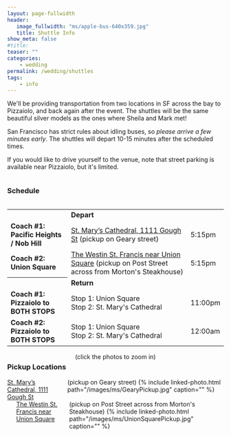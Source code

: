 ```yaml
---
layout: page-fullwidth
header:
   image_fullwidth: "ms/apple-bus-640x359.jpg"
   title: Shuttle Info
show_meta: false
#title:  
teaser: ""
categories:
    - wedding
permalink: /wedding/shuttles
tags:
    - info
---
```


We'll be providing transportation from two locations in SF across the bay to Pizzaiolo, and back again after the event.  The shuttles will be the same beautiful silver models as the ones where Sheila and Mark met!

San Francisco has strict rules about idling buses, so <em>please arrive a few minutes early</em>.  The shuttles will depart 10-15 minutes after the scheduled times.

If you would like to drive yourself to the venue, note that street parking is available near Pizzaiolo, but it's limited.

<div class="row">
  <div class="medium-2 columns t30">
    <h3>Schedule</h3>
  </div>
  <div class="medium-10 columns t30">
    <table>
      <th><td colspan="3"><b>Depart</b></td></th>
      <tr>
        <td><b>Coach #1: Pacific Heights / Nob Hill</b></td>
        <td><a href="http://maps.apple.com/maps?q=37.785136,-122.425565&sll=37.785136,-122.425565&sspn=0.003304,0.007444&t=m&z=19">St. Mary’s Cathedral, 1111 Gough St</a> (pickup on Geary street)</td>
        <td>5:15pm</td>
      </tr>  
      <tr>
        <td><b>Coach #2: Union Square</b></td>
        <td><a href="http://maps.apple.com/maps?q=37.788216,-122.408836&sll=37.788216,-122.408836&sspn=0.001264,0.002225&t=m">The Westin St. Francis near Union Square</a> (pickup on Post Street across from Morton's Steakhouse)</td>
        <td>5:15pm</td>
      </tr>
      <th><td colspan="3"><b>Return</b></td></th>
      <tr>
        <td><b>Coach #1: Pizzaiolo to BOTH STOPS</b></td>
        <td>Stop 1: Union Square<br>Stop 2: St. Mary's Cathedral</td>
        <td>11:00pm</td>
      </tr>
      <tr>
        <td><b>Coach #2: Pizzaiolo to BOTH STOPS</b></td>
        <td>Stop 1: Union Square<br>Stop 2: St. Mary's Cathedral</td>
        <td>12:00am</td>
      </tr>
    </table>
  </div>
</div>  



<div class="row">
  <div class="medium-2 columns t30">
    <h3>Pickup Locations</h3>
    (click the photos to zoom in)
  </div>
  <div class="medium-10 columns t30">
    <a href="http://maps.apple.com/maps?q=37.785136,-122.425565&sll=37.785136,-122.425565&sspn=0.003304,0.007444&t=m&z=19">St. Mary’s Cathedral, 1111 Gough St</a> (pickup on Geary street)
    {% include linked-photo.html path="/images/ms/GearyPickup.jpg" caption="" %}
  </div>
  
</div>
<div class="row">
  <div class="medium-2 columns t30"></div>
  <div class="medium-10 columns t30">
    <br>
    <a href="http://maps.apple.com/maps?q=37.788216,-122.408836&sll=37.788216,-122.408836&sspn=0.001264,0.002225&t=m">The Westin St. Francis near Union Square</a> (pickup on Post Street across from Morton's Steakhouse)
    {% include linked-photo.html path="/images/ms/UnionSquarePickup.jpg" caption="" %}
  </div>
</div>